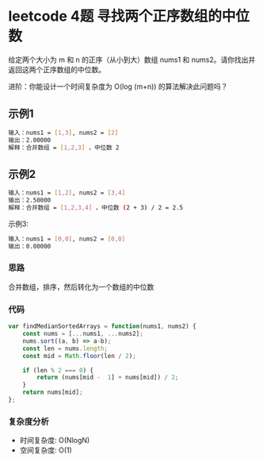 # leetcode 4题 寻找两个正序数组的中位数

给定两个大小为 m 和 n 的正序（从小到大）数组 nums1 和 nums2。请你找出并返回这两个正序数组的中位数。

进阶：你能设计一个时间复杂度为 O(log (m+n)) 的算法解决此问题吗？

## 示例1

```bash
输入：nums1 = [1,3], nums2 = [2]
输出：2.00000
解释：合并数组 = [1,2,3] ，中位数 2
```

## 示例2

```bash
输入：nums1 = [1,2], nums2 = [3,4]
输出：2.50000
解释：合并数组 = [1,2,3,4] ，中位数 (2 + 3) / 2 = 2.5
```

示例3:

```bash
输入：nums1 = [0,0], nums2 = [0,0]
输出：0.00000
```

### 思路

合并数组，排序，然后转化为一个数组的中位数

### 代码

```js
var findMedianSortedArrays = function(nums1, nums2) {
    const nums = [...nums1, ...nums2];
    nums.sort((a, b) => a-b);
    const len = nums.length;
    const mid = Math.floor(len / 2);

    if (len % 2 === 0) {
        return (nums[mid -  1] + nums[mid]) / 2;
    }
    return nums[mid];
};
```

### 复杂度分析

- 时间复杂度: O(NlogN)
- 空间复杂度: O(1)
